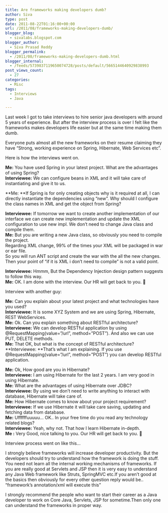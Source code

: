 ```yaml
---
title: Are frameworks making developers dumb?
author: Siva
type: post
date: 2011-08-22T01:16:00+00:00
url: /2011/08/frameworks-making-developers-dumb/
blogger_blog:
  - sivalabs.blogspot.com
blogger_author:
  - Siva Prasad Reddy
blogger_permalink:
  - /2011/08/frameworks-making-developers-dumb.html
blogger_internal:
  - /feeds/5739837119650074728/posts/default/5665144640929838993
post_views_count:
  - 27
categories:
  - Misc
tags:
  - Interviews
  - Java

---
```

Last week I got to take interviews to hire senior java developers with around 5 years of experience. But after the interview process is over I felt like the frameworks makes developers life <span dir="ltr">easier but at the same time </span> making them dumb.

Everyone puts almost all the new frameworks on their resume claiming they have &#8220;Strong, working experience on Spring, Hibernate, Web Services etc&#8221;.

Here is how the interviews went on.

**Me:** You have used Spring in your latest project. What are the advantages of using Spring?  
**Interviewee:** We can configure beans in XML and it will take care of instantiating and give it to us.

**Me: **If Spring is for only creating objects why is it required at all, I can directly instantiate the dependencies using &#8220;new&#8221;. Why should I configure the class names in XML and get the object from Spring?

**Interviewee:** If tomorrow we want to create another implementation of our interface we can create new implementation and update the XML configuration to use new impl. We don&#8217;t need to change Java class and compile them.  
**Me:** But you are writing a new Java class, so obviously you need to compile the project.  
Regarding XML change, 99% of the times your XML will be packaged in war or ear file.   
So you will run ANT script and create the war with the all the new changes.  
Then your point of &#8220;if it is XML i don&#8217;t need to compile&#8221; is not a valid point.

**Interviewee:** Hmmm, But the Dependency Injection design pattern suggests to follow this way.  
**Me:** OK. I am done with the interview. Our HR will get back to you. 🙂

Interview with another guy:

**Me:** Can you explain about your latest project and what technologies have you used?  
**Interviewee:** It is some XYZ System and we are using Spring, Hibernate, REST WebServices.  
**Me:** Ok. Can you explain something about RESTful architecture?  
**Interviewee:** We can develop RESTful application by using @RequestMapping(value=&#8221;/url&#8221;, method=&#8221;POST&#8221;). And also we can use PUT, DELETE methods.  
**Me:** That OK, but what is the concept of RESTful architecture?  
**Interviewee: **That&#8217;s what I am explaining. If you use @RequestMapping(value=&#8221;/url&#8221;, method=&#8221;POST&#8221;) you can develop RESTful application.

**Me:** Ok, How good are you in Hibernate?  
**Interviewee:** I am using Hibernate for the last 2 years. I am very good in using Hibernate.  
**Me:** What are the advantages of using Hibernate over JDBC?  
**Interviewee:** By using we don&#8217;t need to write anything to interact with database, Hibernate will take care of.  
**Me:** How Hibernate comes to know about your project requirement?  
**Interviewee:** If we use Hibernate it will take care saving, updating and fetching data from database.  
**Me:** Uffffffuuuuu&#8230; OK.. In your free time do you read any technology related blogs?  
**Interviewee:** Yeah, why not. That how I learn Hibernate in-depth.  
**Me :** Very Good, nice talking to you. Our HR will get back to you. 🙂

Interview process went on like this&#8230;

I strongly believe frameworks will increase developer productivity. But the developers should try to understand how the framework is doing the stuff. You need not learn all the internal working mechanisms of frameworks. If you are really good at Servlets and JSP then it is very easy to understand any Java Web framework like Struts, SpringMVC etc.If you aren&#8217;t good at the basics then obviously for every other question reply would be.. &#8220;framework&#8217;s annotation/xml will execute this&#8221; 

I strongly recommend the people who want to start their career as a Java developer to work on Core Java, Servlets, JSP for sometime.Then only one can understand the frameworks in proper way.
